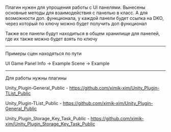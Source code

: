 Плагин нужен для упрощения работы с UI панелями. 
Вынесены основные методы для взаимодействия с панелью в класс.
А для возможности доп. функционала, у каждой панели будет ссылка на DKO, через который по ключу можно будет получить доп функционал

Также все панели будут находиться в общем хранилище для панелей, где их также можно будет взять по ключу

---------------------------------------------------------------------------------------------------------

Примеры сцен находяться по пути

UI Game Panel Info -> Example Scene -> Example

---------------------------------------------------------------------------------------------------------

Для работы нужны плагины

Unity_Plugin-General_Public - https://github.com/ximik-xim/Unity_Plugin-TList_Public

Unity_Plugin-TList_Public - https://github.com/ximik-xim/Unity_Plugin-General_Public

Unity_Plugin_Storage_Key_Task_Public - https://github.com/ximik-xim/Unity_Plugin_Storage_Key_Task_Public
